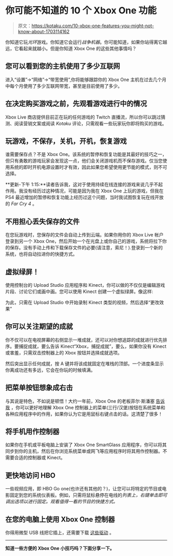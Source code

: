 # 你可能不知道的 10 个 Xbox One 功能

> 原文：<https://kotaku.com/10-xbox-one-features-you-might-not-know-about-1703114162>

你知道它玩*光环*游戏。你知道它会运行*战争机器*。你可能知道，如果你站得离它越远，它看起来就越小。但是你知道 Xbox One 的这些其他事情吗？



## **您可以看到您的主机使用了多少互联网**

进入“设置”->“网络”->“带宽使用”,你将能够跟踪你的 Xbox One 主机在过去几个月中每个月使用了多少互联网带宽，甚至是目前使用了多少。

## **在决定购买游戏之前，先观看游戏进行中的情况**

Xbox Live 商店提供目前正在玩的任何游戏的 Twitch 直播流，所以你可以跳过猜测、阅读营销文案或阅读 *Kotaku* 评论，只需观看一些玩家玩你即将购买的游戏。

## **玩游戏，不保存，关机，开机，恢复游戏**

谁需要保存点？不是 Xbox One。该系统的暂停和恢复功能是其最好的技巧之一，但只有勇敢的游戏玩家会发现这一点，他们会关闭游戏机而不保存游戏。仅当您使用系统的即时开机电源设置时才有效，因此如果您希望使用更节能的模式，则不可选择。

**更新-下午 1:15:**读者告诉我，这对于使用持续在线连接的游戏来说几乎不起作用。我没有经历过这种情况，可能是因为我在 Xbox One 上玩的游戏，但我在 PS4 最近增加的暂停和恢复功能上经历过这个问题，当时我试图恢复玩在线开放的 *Far Cry 4* 。

## **不用担心丢失保存的文件**

在您玩游戏时，您保存的文件会自动上传到云端。如果你用你的 Xbox Live 帐户登录到另一个 Xbox One，然后开始一个在光盘上或你自己的游戏，系统将拉下你的保存。没有手动上传和下载保存文件的必要(请注意，索尼！).登录到一个新的系统，也将自动拉进你的快捷方式。

## **虚拟绿屏！**

使用控制台的 Upload Studio 应用程序和 Kinect，你可以做的不仅仅是编辑游戏片段、讨论它们或画中画。您可以使用 Kinect 创建一个虚拟绿屏。像这样:

为此，只需在 Upload Studio 中开始录制 Kinect 类型的视频，然后选择“更改效果”

## **你可以关注期望的成就**

你不仅可以在电视屏幕的右侧显示一堆成就，还可以对你想追踪的成就进行优先排序。要捕捉成就，要么告诉 Kinect“Xbox，捕捉成就”，要么，如果你没有 Kinect 或害羞，只需双击控制器上的 Xbox 按钮并选择成就选项。

然后突出显示任何成就，按 A 键并将该成就固定在堆栈的顶部。一个进度条显示你离成功还有多远，它会在你玩的时候填满。

## **把菜单按钮想象成右击**

与其说是特色，不如说是顿悟！大约一年前，Xbox One 的老板菲尔·斯潘塞 [告诉我](http://kotaku.com/the-xbox-ones-controller-buttons-dont-make-enough-sense-1604938350) ，你可以更好地理解 Xbox One 控制器上的菜单(三行/汉堡)按钮在系统菜单和各种应用程序中的作用，如果你认为它是用鼠标右键点击的话。这清楚了很多！

## **将手机用作控制器**

如果你在手机或平板电脑上安装了 Xbox One SmartGlass 应用程序，你可以将其同步到你的主机，然后在你浏览系统菜单或网飞等应用程序时将其用作控制器。不需要合适的控制器或 Kinect。

## **更快地访问 HBO**

一些视频应用，即 HBO Go one(也许还有其他的？)，让您可以将特定的节目或电影固定到您的系统仪表板。例如，只需将鼠标悬停在电线的*列表上，右键单击即可调出选项以进行固定。观看值得一看的节目的快捷方式。*

## **在您的电脑上使用 Xbox One 控制器**

你得用微型 USB 线把它插上，还需要下载 [这些驱动](http://support.xbox.com/en-US/xbox-one/accessories/controller-pc-compatibility) 。

* * *

**知道一些方便的 Xbox One 小技巧吗？下面分享一下。**